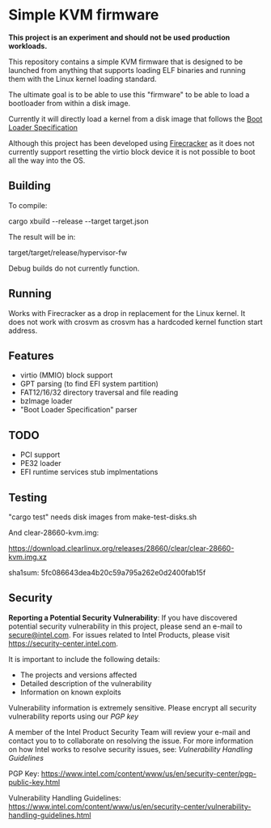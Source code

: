 # Simple KVM firmware

**This project is an experiment and should not be used production workloads.**

This repository contains a simple KVM firmware that is designed to be launched
from anything that supports loading ELF binaries and running them with the Linux
kernel loading standard.

The ultimate goal is to be able to use this "firmware" to be able to load a
bootloader from within a disk image.

Currently it will directly load a kernel from a disk image that follows the
[Boot Loader Specification](https://systemd.io/BOOT_LOADER_SPECIFICATION)

Although this project has been developed using
[Firecracker](https://github.com/firecracker-microvm) as it does not currently
support resetting the virtio block device it is not possible to boot all the
way into the OS.

## Building

To compile:

cargo xbuild --release --target target.json

The result will be in:

target/target/release/hypervisor-fw

Debug builds do not currently function.

## Running

Works with Firecracker as a drop in replacement for the Linux kernel. It does
not work with crosvm as crosvm has a hardcoded kernel function start address.

## Features

* virtio (MMIO) block support
* GPT parsing (to find EFI system partition)
* FAT12/16/32 directory traversal and file reading
* bzImage loader
* "Boot Loader Specification" parser

## TODO

* PCI support
* PE32 loader
* EFI runtime services stub implmentations

## Testing

"cargo test" needs disk images from make-test-disks.sh

And clear-28660-kvm.img:

https://download.clearlinux.org/releases/28660/clear/clear-28660-kvm.img.xz

sha1sum: 5fc086643dea4b20c59a795a262e0d2400fab15f

## Security

**Reporting a Potential Security Vulnerability**: If you have discovered
potential security vulnerability in this project, please send an e-mail to
secure@intel.com. For issues related to Intel Products, please visit
https://security-center.intel.com.

It is important to include the following details:
  - The projects and versions affected
  - Detailed description of the vulnerability
  - Information on known exploits

Vulnerability information is extremely sensitive. Please encrypt all security
vulnerability reports using our *PGP key*

A member of the Intel Product Security Team will review your e-mail and
contact you to to collaborate on resolving the issue. For more information on
how Intel works to resolve security issues, see: *Vulnerability Handling
Guidelines*

PGP Key: https://www.intel.com/content/www/us/en/security-center/pgp-public-key.html

Vulnerability Handling Guidelines: https://www.intel.com/content/www/us/en/security-center/vulnerability-handling-guidelines.html

